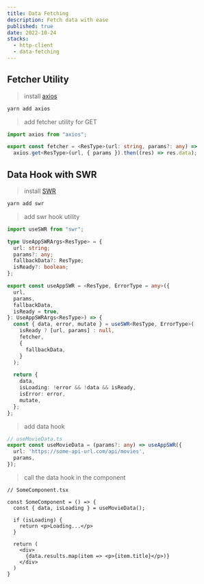 ```yaml
---
title: Data Fetching
description: Fetch data with ease
published: true
date: 2022-10-24
stacks:
  - http-client
  - data-fetching
---
```


## Fetcher Utility

> install [axios](https://axios-http.com/)
```bash
yarn add axios
```

> add fetcher utility for GET
```ts
import axios from "axios";

export const fetcher = <ResType>(url: string, params?: any) =>
  axios.get<ResType>(url, { params }).then((res) => res.data);
```

## Data Hook with SWR

> install [SWR](https://swr.vercel.app)
```bash
yarn add swr
```

> add swr hook utility
```ts
import useSWR from "swr";

type UseAppSWRArgs<ResType> = {
  url: string;
  params?: any;
  fallbackData?: ResType;
  isReady?: boolean;
};

export const useAppSWR = <ResType, ErrorType = any>({
  url,
  params,
  fallbackData,
  isReady = true,
}: UseAppSWRArgs<ResType>) => {
  const { data, error, mutate } = useSWR<ResType, ErrorType>(
    isReady ? [url, params] : null,
    fetcher,
    {
      fallbackData,
    }
  );

  return {
    data,
    isLoading: !error && !data && isReady,
    isError: error,
    mutate,
  };
};
```

> add data hook
```ts
// useMovieData.ts
export const useMovieData = (params?: any) => useAppSWR({
  url: 'https://some-api-url.com/api/movies',
  params,
});
```

> call the data hook in the component
```tsx
// SomeComponent.tsx

const SomeComponent = () => {
  const { data, isLoading } = useMovieData();

  if (isLoading) {
    return <p>Loading...</p>
  }

  return (
    <div>
      {data.results.map(item => <p>{item.title}</p>)}
    </div>
  )
}
```